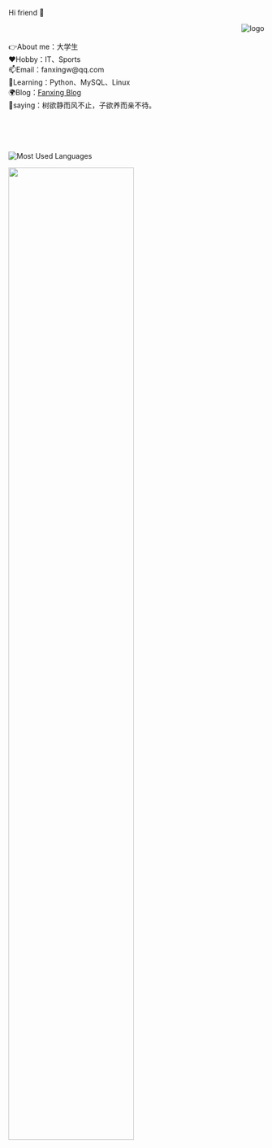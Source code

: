 Hi friend 👋
<p>
<img src="https://github-readme-stats.vercel.app/api?username=fanxing9420&show_icons=true&theme=dark&count_private=true" alt="logo" align="right" style="margin-bottom: 20px;" />  
</p>
<br><br>
👉About me：大学生 <br>
❤️Hobby：IT、Sports <br>
📫Email：fanxingw@qq.com <br>
🌱Learning：Python、MySQL、Linux <br>
🌍Blog：<a href="https://www.fanxingw.cn">Fanxing Blog</a> <br>
💪saying：树欲静而风不止，子欲养而亲不待。
<br><br><br><br><br>

<!-- ![Github Stats](https://github-readme-stats.vercel.app/api?username=fanxing9420&show_icons=true&theme=dark&count_private=true)<br> -->
![Most Used Languages](https://github-readme-stats.vercel.app/api/top-langs/?username=fanxing9420&theme=dark&layout=compact)


<img align="center" src="https://camo.githubusercontent.com/64c027195853012c7ecf4382257fe11062f1af47111bf66b80601ae461cc1e83/68747470733a2f2f63646e2e6a7364656c6976722e6e65742f67682f786d756c692f786d756c69506963407069632f323032302f64696e6f2e676966" width="70%" data-canonical-src="https://cdn.jsdelivr.net/gh/xmuli/xmuliPic@pic/2020/dino.gif" style="max-width: 100%;">


<!-- ![Github Stats](https://github-readme-stats.vercel.app/api?username=fanxing9420&show_icons=true&theme=dark&count_private=true)<br> -->
<!-- <table border="0">
  <tr>
    <td width="75%">
      <h1>张三</h1>
      <p><b>硕士研究生</b></p>
      <p><b>××大学××学院</b></p>
      <p><b>邮箱：1234567789@qq.com</b></p>
      <p><b>地址：××市××区××路××号××大学，××楼，邮编×××</b></p>
    </td>
    <td width="25%">
      <img src="/zhengjianzhao.jpg" width="100%">      % 插入证件照代码
    </td>
  </tr>
</table> -->
